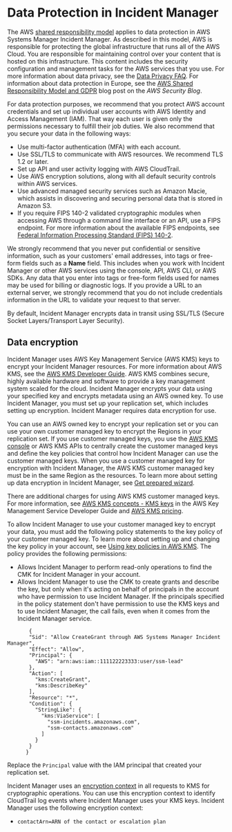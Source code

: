 # Data Protection in Incident Manager<a name="data-protection"></a>

The AWS [shared responsibility model](http://aws.amazon.com/compliance/shared-responsibility-model/) applies to data protection in AWS Systems Manager Incident Manager\. As described in this model, AWS is responsible for protecting the global infrastructure that runs all of the AWS Cloud\. You are responsible for maintaining control over your content that is hosted on this infrastructure\. This content includes the security configuration and management tasks for the AWS services that you use\. For more information about data privacy, see the [Data Privacy FAQ](http://aws.amazon.com/compliance/data-privacy-faq)\. For information about data protection in Europe, see the [AWS Shared Responsibility Model and GDPR](http://aws.amazon.com/blogs/security/the-aws-shared-responsibility-model-and-gdpr/) blog post on the *AWS Security Blog*\.

For data protection purposes, we recommend that you protect AWS account credentials and set up individual user accounts with AWS Identity and Access Management \(IAM\)\. That way each user is given only the permissions necessary to fulfill their job duties\. We also recommend that you secure your data in the following ways:
+ Use multi\-factor authentication \(MFA\) with each account\.
+ Use SSL/TLS to communicate with AWS resources\. We recommend TLS 1\.2 or later\.
+ Set up API and user activity logging with AWS CloudTrail\.
+ Use AWS encryption solutions, along with all default security controls within AWS services\.
+ Use advanced managed security services such as Amazon Macie, which assists in discovering and securing personal data that is stored in Amazon S3\.
+ If you require FIPS 140\-2 validated cryptographic modules when accessing AWS through a command line interface or an API, use a FIPS endpoint\. For more information about the available FIPS endpoints, see [Federal Information Processing Standard \(FIPS\) 140\-2](http://aws.amazon.com/compliance/fips/)\.

We strongly recommend that you never put confidential or sensitive information, such as your customers' email addresses, into tags or free\-form fields such as a **Name** field\. This includes when you work with Incident Manager or other AWS services using the console, API, AWS CLI, or AWS SDKs\. Any data that you enter into tags or free\-form fields used for names may be used for billing or diagnostic logs\. If you provide a URL to an external server, we strongly recommend that you do not include credentials information in the URL to validate your request to that server\.

By default, Incident Manager encrypts data in transit using SSL/TLS \(Secure Socket Layers/Transport Layer Security\)\.

## Data encryption<a name="data-protection-encrypt"></a>

Incident Manager uses AWS Key Management Service \(AWS KMS\) keys to encrypt your Incident Manager resources\. For more information about AWS KMS, see the [AWS KMS Developer Guide](https://docs.aws.amazon.com/kms/latest/developerguide/overview.html)\. AWS KMS combines secure, highly available hardware and software to provide a key management system scaled for the cloud\. Incident Manager encrypts your data using your specified key and encrypts metadata using an AWS owned key\. To use Incident Manager, you must set up your replication set, which includes setting up encryption\. Incident Manager requires data encryption for use\.

You can use an AWS owned key to encrypt your replication set or you can use your own customer managed key to encrypt the Regions in your replication set\. If you use customer managed keys, you use the [AWS KMS console](https://console.aws.amazon.com/kms/) or AWS KMS APIs to centrally create the customer managed keys and define the key policies that control how Incident Manager can use the customer managed keys\. When you use a customer managed key for encryption with Incident Manager, the AWS KMS customer managed key must be in the same Region as the resources\. To learn more about setting up data encryption in Incident Manager, see [Get prepared wizard](getting-started.md#getting-started-wizard)\.

There are additional charges for using AWS KMS customer managed keys\. For more information, see [AWS KMS concepts \- KMS keys](https://docs.aws.amazon.com/kms/latest/developerguide/concepts.html#master_keys) in the AWS Key Management Service Developer Guide and [AWS KMS pricing](http://aws.amazon.com/kms/pricing/)\.

To allow Incident Manager to use your customer managed key to encrypt your data, you must add the following policy statements to the key policy of your customer managed key\. To learn more about setting up and changing the key policy in your account, see [Using key policies in AWS KMS](https://docs.aws.amazon.com/kms/latest/developerguide/key-policies.html)\. The policy provides the following permissions:
+ Allows Incident Manager to perform read\-only operations to find the CMK for Incident Manager in your account\.
+ Allows Incident Manager to use the CMK to create grants and describe the key, but only when it's acting on behalf of principals in the account who have permission to use Incident Manager\. If the principals specified in the policy statement don't have permission to use the KMS keys and to use Incident Manager, the call fails, even when it comes from the Incident Manager service\.

```
       {
       "Sid": "Allow CreateGrant through AWS Systems Manager Incident Manager",
       "Effect": "Allow",
       "Principal": {
         "AWS": "arn:aws:iam::111122223333:user/ssm-lead"
       },
       "Action": [
         "kms:CreateGrant",
         "kms:DescribeKey"
       ],
       "Resource": "*",
       "Condition": {
         "StringLike": {
           "kms:ViaService": [
             "ssm-incidents.amazonaws.com",
             "ssm-contacts.amazonaws.com"
           ]
         }
       }
      }
```

Replace the `Principal` value with the IAM principal that created your replication set\.

Incident Manager uses an [encryption context](https://docs.aws.amazon.com/kms/latest/developerguide/concepts.html#encrypt_context) in all requests to KMS for cryptographic operations\. You can use this encryption context to identify CloudTrail log events where Incident Manager uses your KMS keys\. Incident Manager uses the following encryption context:
+ `contactArn=ARN of the contact or escalation plan`